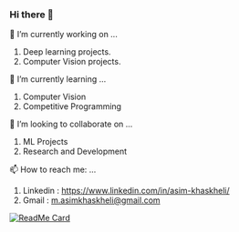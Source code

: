 ### Hi there 👋


 🔭 I’m currently working on ...
1. Deep learning projects.
2. Computer Vision projects.

 🌱 I’m currently learning ...
 1. Computer Vision 
 2. Competitive Programming

👯 I’m looking to collaborate on ...

1. ML Projects
2. Research and Development 

 📫 How to reach me: ...
 
 1. Linkedin : https://www.linkedin.com/in/asim-khaskheli/
 2. Gmail : m.asimkhaskheli@gmail.com
 
 
[![ReadMe Card](https://github-readme-stats.vercel.app/api/pin/?username=Asim-2000a&repo=github-readme-stats)](https://github.com/anuraghazra/github-readme-stats)
<!--
**Asim-2000/Asim-2000** is a ✨ _special_ ✨ repository because its `README.md` (this file) appears on your GitHub profile.

Here are some ideas to get you started:

- 🔭 I’m currently working on ...
1. Deep learning projects.
2. Computer Vision projects.
- 🌱 I’m currently learning ...

- 👯 I’m looking to collaborate on ...

- 🤔 I’m looking for help with ...

- 💬 Ask me about ...

- 📫 How to reach me: ...

- 😄 Pronouns: ...

- ⚡ Fun fact: ...

-->
